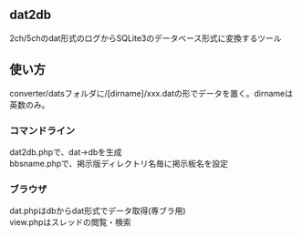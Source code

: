 ## dat2db
2ch/5chのdat形式のログからSQLite3のデータベース形式に変換するツール

## 使い方
converter/datsフォルダに/[dirname]/xxx.datの形でデータを置く。dirnameは英数のみ。

### コマンドライン
dat2db.phpで、dat→dbを生成  
bbsname.phpで、掲示版ディレクトリ名毎に掲示板名を設定  

### ブラウザ
dat.phpはdbからdat形式でデータ取得(専ブラ用)  
view.phpはスレッドの閲覧・検索  